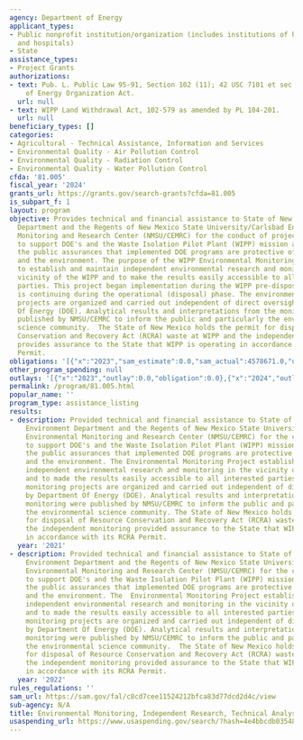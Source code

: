 ```yaml
---
agency: Department of Energy
applicant_types:
- Public nonprofit institution/organization (includes institutions of higher education
  and hospitals)
- State
assistance_types:
- Project Grants
authorizations:
- text: Pub. L. Public Law 95-91, Section 102 (11); 42 USC 7101 et sec. Department
    of Energy Organization Act.
  url: null
- text: WIPP Land Withdrawal Act, 102-579 as amended by PL 104-201.
  url: null
beneficiary_types: []
categories:
- Agricultural - Technical Assistance, Information and Services
- Environmental Quality - Air Pollution Control
- Environmental Quality - Radiation Control
- Environmental Quality - Water Pollution Control
cfda: '81.005'
fiscal_year: '2024'
grants_url: https://grants.gov/search-grants?cfda=81.005
is_subpart_f: 1
layout: program
objective: Provides technical and financial assistance to State of New Mexico Environment
  Department and the Regents of New Mexico State University/Carlsbad Environmental
  Monitoring and Research Center (NMSU/CEMRC) for the conduct of projects/activities
  to support DOE's and the Waste Isolation Pilot Plant (WIPP) mission and to provide
  the public assurances that implemented DOE programs are protective of human health
  and the environment. The purpose of the WIPP Environmental Monitoring Project is
  to establish and maintain independent environmental research and monitoring in the
  vicinity of the WIPP and to make the results easily accessible to all interested
  parties. This project began implementation during the WIPP pre-disposal phase, and
  is continuing during the operational (disposal) phase. The environmental monitoring
  projects are organized and carried out independent of direct oversight by Department
  Of Energy (DOE). Analytical results and interpretations from the monitoring are
  published by NMSU/CEMRC to inform the public and particularly the environmental
  science community.  The State of New Mexico holds the permit for disposal of Resource
  Conservation and Recovery Act (RCRA) waste at WIPP and the independent monitoring
  provides assurance to the State that WIPP is operating in accordance with its RCRA
  Permit.
obligations: '[{"x":"2023","sam_estimate":0.0,"sam_actual":4578671.0,"usa_spending_actual":4578670.56},{"x":"2024","sam_estimate":0.0,"sam_actual":4542269.0,"usa_spending_actual":4542268.65},{"x":"2025","sam_estimate":0.0,"sam_actual":7885675.0,"usa_spending_actual":0.0}]'
other_program_spending: null
outlays: '[{"x":"2023","outlay":0.0,"obligation":0.0},{"x":"2024","outlay":0.0,"obligation":0.0},{"x":"2025","outlay":0.0,"obligation":0.0}]'
permalink: /program/81.005.html
popular_name: ''
program_type: assistance_listing
results:
- description: Provided technical and financial assistance to State of New Mexico
    Environment Department and the Regents of New Mexico State University/Carlsbad
    Environmental Monitoring and Research Center (NMSU/CEMRC) for the conduct of projects/activities
    to support DOE's and the Waste Isolation Pilot Plant (WIPP) mission and provided
    the public assurances that implemented DOE programs are protective of human health
    and the environment. The Environmental Monitoring Project established and maintained
    independent environmental research and monitoring in the vicinity of the WIPP
    and to made the results easily accessible to all interested parties. The environmental
    monitoring projects are organized and carried out independent of direct oversight
    by Department Of Energy (DOE). Analytical results and interpretations from the
    monitoring were published by NMSU/CEMRC to inform the public and particularly
    the environmental science community. The State of New Mexico holds the permit
    for disposal of Resource Conservation and Recovery Act (RCRA) waste at WIPP and
    the independent monitoring provided assurance to the State that WIPP is operating
    in accordance with its RCRA Permit.
  year: '2021'
- description: Provided technical and financial assistance to State of New Mexico
    Environment Department and the Regents of New Mexico State University/Carlsbad
    Environmental Monitoring and Research Center (NMSU/CEMRC) for the conduct of projects/activities
    to support DOE's and the Waste Isolation Pilot Plant (WIPP) mission and  provided
    the public assurances that implemented DOE programs are protective of human health
    and the environment. The  Environmental Monitoring Project established and maintained
    independent environmental research and monitoring in the vicinity of the WIPP
    and to made the results easily accessible to all interested parties.  The environmental
    monitoring projects are organized and carried out independent of direct oversight
    by Department Of Energy (DOE). Analytical results and interpretations from the
    monitoring were published by NMSU/CEMRC to inform the public and particularly
    the environmental science community.  The State of New Mexico holds the permit
    for disposal of Resource Conservation and Recovery Act (RCRA) waste at WIPP and
    the independent monitoring provided assurance to the State that WIPP is operating
    in accordance with its RCRA Permit.
  year: '2022'
rules_regulations: ''
sam_url: https://sam.gov/fal/c8cd7cee11524212bfca83d77dcd2d4c/view
sub-agency: N/A
title: Environmental Monitoring, Independent Research, Technical Analysis
usaspending_url: https://www.usaspending.gov/search/?hash=4e4bbcdb0354836b0ec9921a7ccb01ac
---
```

